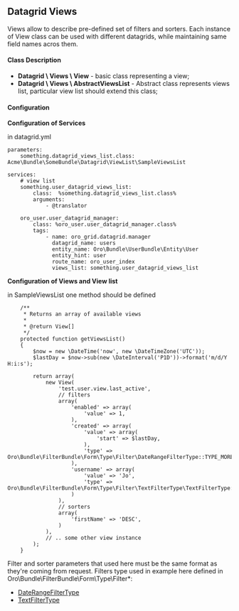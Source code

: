 Datagrid Views
-------

Views allow to describe pre-defined set of filters and sorters. Each instance of View class can be used with different datagrids, while maintaining same field names acros them.

#### Class Description

* **Datagrid \ Views \ View** - basic class representing a view;
* **Datagrid \ Views \ AbstractViewsList** - Abstract class represents views list, particular view list should extend this class;

#### Configuration

**Configuration of Services**

in datagrid.yml
```
parameters:
    something.datagrid_views_list.class:  Acme\Bundle\SomeBundle\Datagrid\ViewList\SampleViewsList

services:
    # view list
    something.user_datagrid_views_list:
        class:  %something.datagrid_views_list.class%
        arguments:
            - @translator

    oro_user.user_datagrid_manager:
        class: %oro_user.user_datagrid_manager.class%
        tags:
            - name: oro_grid.datagrid.manager
              datagrid_name: users
              entity_name: Oro\Bundle\UserBundle\Entity\User
              entity_hint: user
              route_name: oro_user_index
              views_list: something.user_datagrid_views_list
```

**Configuration of Views and View list**

in SampleViewsList one method should be defined
```
    /**
     * Returns an array of available views
     *
     * @return View[]
     */
    protected function getViewsList()
    {
        $now = new \DateTime('now', new \DateTimeZone('UTC'));
        $lastDay = $now->sub(new \DateInterval('P1D'))->format('m/d/Y H:i:s');

        return array(
            new View(
                'test.user.view.last_active',
                // filters
                array(
                    'enabled' => array(
                        'value' => 1,
                    ),
                    'created' => array(
                        'value' => array(
                            'start' => $lastDay,
                        ),
                        'type' => Oro\Bundle\FilterBundle\Form\Type\Filter\DateRangeFilterType::TYPE_MORE_THAN
                    ),
                    'username' => array(
                        'value' => 'Jo',
                        'type' => Oro\Bundle\FilterBundle\Form\Type\Filter\TextFilterType\TextFilterType::TYPE_STARTS_WITH
                    )
                ),
                // sorters
                array(
                    'firstName' => 'DESC',
                )
            ),
            // .. some other view instance
        );
    }
```

Filter and sorter parameters that used here must be the same format as they're coming from request.
Filters type used in example here defined in Oro\Bundle\FilterBundle\Form\Type\Filter\*:
- [DateRangeFilterType](./../../../../../FilterBundle/Form/Type/Filter/DateRangeFilterType.php)
- [TextFilterType](./../../../../../FilterBundle/Form/Type/Filter/TextFilterType.php)
